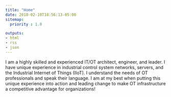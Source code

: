 ```yaml
---
title: "Home"
date: 2018-02-10T18:56:13-05:00
sitemap:
  priority : 1.0

outputs:
- html
- rss
- json
---
```

I am a highly skilled and experienced IT/OT architect, engineer, and leader. I have unique experience in industrial control system networks, servers, and the Industrial Internet of Things (IIoT). I understand the needs of OT professionals and speak their language.  I am at my best when putting this unique experience into action and leading change to make OT infrastructure a competitive advantage for organizations!
